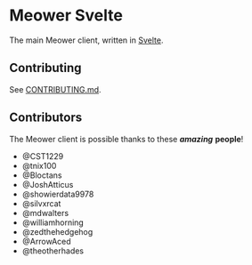 # Meower Svelte
The main Meower client, written in [Svelte](https://svelte.dev).

## Contributing
See [CONTRIBUTING.md](CONTRIBUTING.md).

## Contributors
The Meower client is possible thanks to these ***amazing*** **people**!

- @CST1229
- @tnix100
- @Bloctans
- @JoshAtticus
- @showierdata9978
- @silvxrcat
- @mdwalters
- @williamhorning
- @zedthehedgehog
- @ArrowAced
- @theotherhades